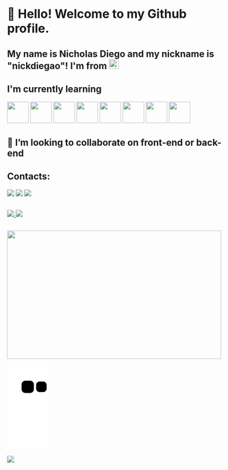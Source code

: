 # 👋 Hello! Welcome to my Github profile.
## My name is Nicholas Diego and my nickname is "nickdiegao"! I'm from <img loading="lazy" src="https://upload.wikimedia.org/wikipedia/commons/0/05/Flag_of_Brazil.svg" width="23px" height="23x" />

## I'm currently learning

<img src="https://cdn.jsdelivr.net/gh/devicons/devicon/icons/java/java-original.svg" width="50px" height="50px"/> <img loading="lazy" src="https://cdn.jsdelivr.net/gh/devicons/devicon/icons/javascript/javascript-original.svg" width="50px" height="50px"/> <img loading="lazy" src="https://cdn.jsdelivr.net/gh/devicons/devicon/icons/python/python-original.svg" width="50px" height="50px" /> <img loading="lazy" src="https://cdn.jsdelivr.net/gh/devicons/devicon/icons/html5/html5-original.svg" width="50px" height="50px"/> <img loading="lazy" src="https://cdn.jsdelivr.net/gh/devicons/devicon/icons/css3/css3-original.svg" width="50px" height="50px"/> <img loading="lazy" src="https://cdn.jsdelivr.net/gh/devicons/devicon/icons/spring/spring-original.svg" width="50px" height="50px"/> <img loading="lazy" src="https://cdn.jsdelivr.net/gh/devicons/devicon/icons/react/react-original.svg" width="50px" height="50px"/> <img loading="lazy" src="https://cdn.jsdelivr.net/gh/devicons/devicon/icons/angularjs/angularjs-original.svg" width="50px" height="50px" />



##
## 👯 I’m looking to collaborate on front-end or back-end

## Contacts:
<div>
<a href="https://www.instagram.com/nicholasdiego_/?hl=pt-br" target="_blank"><img loading="lazy" src="https://img.shields.io/badge/-Instagram-%23E4405F?style=for-the-badge&logo=instagram&logoColor=white" target="_blank"></a>
<a href = "mailto:nickdiegao@gmail"><img loading="lazy" src="https://img.shields.io/badge/Gmail-D14836?style=for-the-badge&logo=gmail&logoColor=white" target="_blank"></a>
<a href="https://www.linkedin.com/in/nicholas-diego-49a47a239/" target="_blank"><img loading="lazy" src="https://img.shields.io/badge/-LinkedIn-%230077B5?style=for-the-badge&logo=linkedin&logoColor=white" target="_blank"></a>   
</div>

##

<div>
<a href="https://github.com/nickdiegao">
<img loading="lazy" height="180em" src="https://github-readme-stats.vercel.app/api/top-langs/?username=nickdiegao&layout=compact&langs_count=7&theme=dark"/>
<img loading="lazy" height="180em" src="https://github-readme-stats.vercel.app/api?username=nickdiegao&show_icons=true&theme=dark&include_all_commits=true&count_private=true"/>
</div>

##

<img loading="lazy" src="https://media1.tenor.com/m/WBcY8E7vVCoAAAAd/monkey-computer-not-working.gif" width="500px" height="300px">

![Snake animation](https://github.com/nickdiegao/nickdiegao/blob/output/github-contribution-grid-snake.svg)

<img src="https://github-readme-streak-stats.herokuapp.com/?user=nickdiegao"></img>
